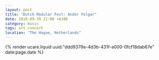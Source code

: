 ```yaml
---
layout: post
title: "Dutch Modular Fest: Andor Polgar"
date: 2018-09-30 21:00 +0100
category: music
tags: art concert
location: "The Hague, Netherlands"
---
```


{% render ucare.liquid uuid:"ddd9378e-4d3b-431f-a000-0fcf18dab67e" date:page.date %}
